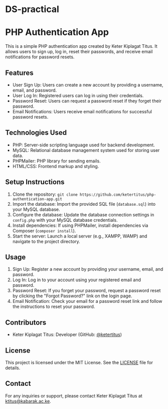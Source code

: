 # DS-practical
# PHP Authentication App

This is a simple PHP authentication app created by Keter Kiplagat Titus. It allows users to sign up, log in, reset their passwords, and receive email notifications for password resets.

## Features

- User Sign Up: Users can create a new account by providing a username, email, and password.
- User Log In: Registered users can log in using their credentials.
- Password Reset: Users can request a password reset if they forget their password.
- Email Notifications: Users receive email notifications for successful password resets.

## Technologies Used

- PHP: Server-side scripting language used for backend development.
- MySQL: Relational database management system used for storing user data.
- PHPMailer: PHP library for sending emails.
- HTML/CSS: Frontend markup and styling.

## Setup Instructions

1. Clone the repository: `git clone https://github.com/ketertitus/php-authentication-app.git`
2. Import the database: Import the provided SQL file (`database.sql`) into your MySQL database.
3. Configure the database: Update the database connection settings in `config.php` with your MySQL database credentials.
4. Install dependencies: If using PHPMailer, install dependencies via Composer (`composer install`).
5. Start the server: Launch a local server (e.g., XAMPP, WAMP) and navigate to the project directory.

## Usage

1. Sign Up: Register a new account by providing your username, email, and password.
2. Log In: Log in to your account using your registered email and password.
3. Password Reset: If you forget your password, request a password reset by clicking the "Forgot Password?" link on the login page.
4. Email Notification: Check your email for a password reset link and follow the instructions to reset your password.

## Contributors

- Keter Kiplagat Titus: Developer (GitHub: [@ketertitus](https://github.com/ketertitus))

## License

This project is licensed under the MIT License. See the [LICENSE](LICENSE) file for details.

## Contact

For any inquiries or support, please contact Keter Kiplagat Titus at ktitus@kabarak.ac.ke.
